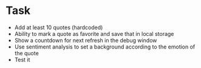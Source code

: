 # Task
* Add at least 10 quotes (hardcoded)
* Ability to mark a quote as favorite and save that in local storage
* Show a countdown for next refresh in the debug window
* Use sentiment analysis to set a background according to the emotion of the quote
* Test it
